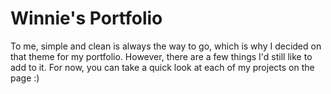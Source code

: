 # Winnie's Portfolio

To me, simple and clean is always the way to go, which is why I decided on that theme for my portfolio. However, there are a few things I'd still like to add to it. For now, you can take a quick look at each of my projects on the page :)
